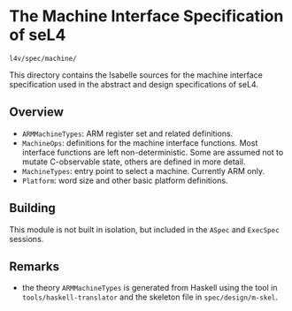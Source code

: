 # The Machine Interface Specification of seL4

	l4v/spec/machine/

This directory contains the Isabelle sources for the machine interface
specification used in the abstract and design specifications of seL4.

## Overview

 * `ARMMachineTypes`: ARM register set and related definitions.
 * `MachineOps`: definitions for the machine interface functions. Most
   interface functions are left non-deterministic. Some are assumed not to
   mutate C-observable state, others are defined in more detail.
 * `MachineTypes`: entry point to select a machine. Currently ARM only.
 * `Platform`: word size and other basic platform definitions. 

## Building

This module is not built in isolation, but included in the `ASpec` and
`ExecSpec` sessions.

## Remarks
  
 * the theory `ARMMachineTypes` is generated from Haskell using the tool in
   `tools/haskell-translator` and the skeleton file in `spec/design/m-skel`.
